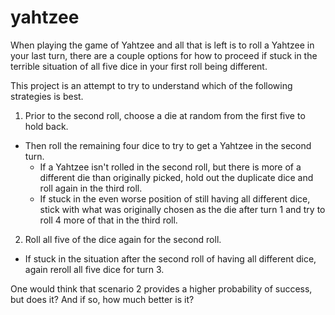 # yahtzee

When playing the game of Yahtzee and all that is left is to roll a Yahtzee in your last turn,
there are a couple options for how to proceed if stuck in the terrible situation of all five
dice in your first roll being different.

This project is an attempt to try to understand which of the following strategies is best.

1. Prior to the second roll, choose a die at random from the first five to hold back. 
- Then roll the remaining four dice to try to get a Yahtzee in the second turn. 
  - If a Yahtzee isn't rolled in the second roll, but there is more of a different die than 
    originally picked, hold out the duplicate dice and roll again in the third roll.
  - If stuck in the even worse position of still having all different dice, stick with what
    was originally chosen as the die after turn 1 and try to roll 4 more of that in the
    third roll.
    
2. Roll all five of the dice again for the second roll.
- If stuck in the situation after the second roll of having all different dice, again reroll all
  five dice for turn 3.
  
  
One would think that scenario 2 provides a higher probability of success, but does it?
And if so, how much better is it?
